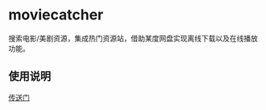 # moviecatcher
搜索电影/美剧资源，集成热门资源站，借助某度网盘实现离线下载以及在线播放功能。

## 使用说明
[传送门](https://github.com/EvilCult/moviecatcher/wiki/Application-Guide)


